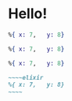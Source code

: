 # Hello!

~~~~elixir
%{ x: 7,   y: 8}
~~~~

[//]: # (elixir-formatter-disable-next-block)

~~~~elixir
%{ x: 7,   y: 8}
~~~~

```elixir
%{ x: 7,   y: 8}
```

```markdown
~~~~elixir
%{ x: 7,   y: 8}
~~~~
```
